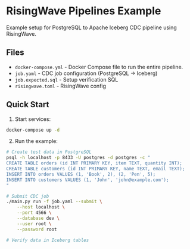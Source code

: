 # RisingWave Pipelines Example

Example setup for PostgreSQL to Apache Iceberg CDC pipeline using RisingWave.

## Files
- `docker-compose.yml` - Docker Compose file to run the entire pipeline.
- `job.yaml` - CDC job configuration (PostgreSQL → Iceberg)
- `job.expected.sql` - Setup verification SQL
- `risingwave.toml` - RisingWave config

## Quick Start

1. Start services:
```bash
docker-compose up -d
```

2. Run the example:
```bash
# Create test data in PostgreSQL
psql -h localhost -p 8433 -U postgres -d postgres -c "
CREATE TABLE orders (id INT PRIMARY KEY, item TEXT, quantity INT);
CREATE TABLE customers (id INT PRIMARY KEY, name TEXT, email TEXT);
INSERT INTO orders VALUES (1, 'Book', 2), (2, 'Pen', 5);
INSERT INTO customers VALUES (1, 'John', 'john@example.com');
"

# Submit CDC job
./main.py run -f job.yaml --submit \
    --host localhost \
    --port 4566 \
    --database dev \
    --user root \
    --password root

# Verify data in Iceberg tables
```

